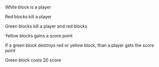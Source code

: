 White block is a player 


Red blocks kill a player

Green blocks kill a player and red blocks 


Yellow blocks gains a score point

If a green block destroys red or yellow block, than a player gets the score point


Green block costs 20 score







